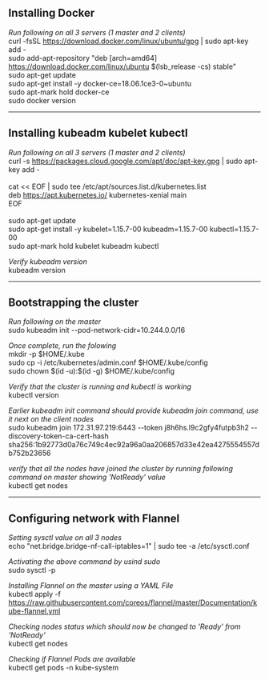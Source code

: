 ## Installing Docker 

_Run following on all 3 servers (1 master and 2 clients)_  
curl -fsSL https://download.docker.com/linux/ubuntu/gpg | sudo apt-key add -  
sudo add-apt-repository "deb [arch=amd64] https://download.docker.com/linux/ubuntu $(lsb_release -cs) stable"  
sudo apt-get update  
sudo apt-get install -y docker-ce=18.06.1ce3-0~ubuntu  
sudo apt-mark hold docker-ce  
sudo docker version

---

## Installing kubeadm kubelet kubectl

_Run following on all 3 servers (1 master and 2 clients)_  
curl -s https://packages.cloud.google.com/apt/doc/apt-key.gpg | sudo apt-key add -<br><br>
cat << EOF | sudo tee /etc/apt/sources.list.d/kubernetes.list  
deb https://apt.kubernetes.io/ kubernetes-xenial main  
EOF<br><br>
sudo apt-get update  
sudo apt-get install -y kubelet=1.15.7-00 kubeadm=1.15.7-00 kubectl=1.15.7-00  
sudo apt-mark hold kubelet kubeadm kubectl  

_Verify kubeadm version_    
kubeadm version

---

## Bootstrapping the cluster

_Run following on the master_  
sudo kubeadm init --pod-network-cidr=10.244.0.0/16  

_Once complete, run the folowing_  
mkdir -p $HOME/.kube  
sudo cp -i /etc/kubernetes/admin.conf $HOME/.kube/config  
sudo chown \$(id -u):\$(id -g) $HOME/.kube/config  

_Verify that the cluster is running and kubectl is working_  
kubectl version  

_Earlier kubeadm init command should provide kubeadm join command, use it next on the client nodes_  
sudo kubeadm join 172.31.97.219:6443 --token j8h6hs.l9c2gfy4futpb3h2
--discovery-token-ca-cert-hash sha256:1b92773d0a76c749c4ec92a96a0aa206857d33e42ea4275554557db752b23656

_verify that all the nodes have joined the cluster by running following command on master showing 'NotReady' value_  
kubectl get nodes

---

## Configuring network with Flannel

_Setting sysctl value on all 3 nodes_  
echo "net.bridge.bridge-nf-call-iptables=1" | sudo tee -a /etc/sysctl.conf

_Activating the above command by usind sudo_  
sudo sysctl -p

_Installing Flannel on the master using a YAML File_  
kubectl apply -f https://raw.githubusercontent.com/coreos/flannel/master/Documentation/kube-flannel.yml

_Checking nodes status which should now be changed to 'Ready' from 'NotReady'_  
kubectl get nodes

_Checking if Flannel Pods are available_  
kubectl get pods -n kube-system 
